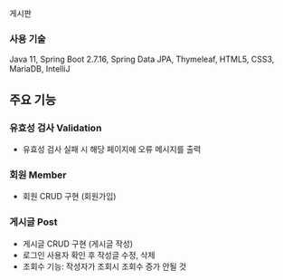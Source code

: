 게시판

### 사용 기술
Java 11, Spring Boot 2.7.16, Spring Data JPA, Thymeleaf, HTML5, CSS3, MariaDB, IntelliJ

## 주요 기능

### 유효성 검사 Validation
- 유효성 검사 실패 시 해당 페이지에 오류 메시지를 출력


### 회원 Member
- 회원 CRUD 구현 (회원가입)

### 게시글 Post
- 게시글 CRUD 구현 (게시글 작성)
- 로그인 사용자 확인 후 작성글 수정, 삭제
- 조회수 기능: 작성자가 조회시 조회수 증가 안될 것


